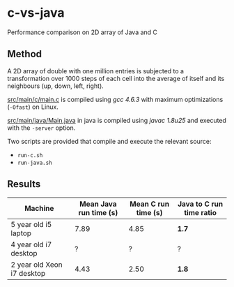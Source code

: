 # c-vs-java
Performance comparison on 2D array of Java and C

Method
----------
A 2D array of double with one million entries is subjected to a transformation over 1000 steps of each cell into the average of itself and its neighbours (up, down, left, right).

[src/main/c/main.c](src/main/c/main.c) is compiled using *gcc 4.6.3* with maximum optimizations (```-Ofast```) on Linux.

[src/main/java/Main.java](src/main/java/Main.java) in java is compiled using *javac 1.8u25* and executed with the ```-server``` option.

Two scripts are provided that compile and execute the relevant source:

* ```run-c.sh```
* ```run-java.sh```


Results
-----------

| Machine | Mean Java run time (s) | Mean C run time (s) | Java to C run time ratio |
| ------------- | ------------- | ------------- | ------------- |
| 5 year old i5 laptop | 7.89 | 4.85 | **1.7**  |
| 4 year old i7 desktop  | ? | ? | ? |
| 2 year old Xeon i7 desktop | 4.43 | 2.50 | **1.8** |


